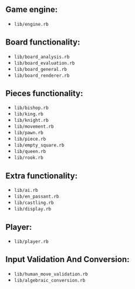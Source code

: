 ## Game engine:
  - `lib/engine.rb`

## Board functionality:
  - `lib/board_analysis.rb`
  - `lib/board_evaluation.rb`
  - `lib/board_general.rb`
  - `lib/board_renderer.rb`

## Pieces functionality:
  - `lib/bishop.rb`
  - `lib/king.rb`
  - `lib/knight.rb`
  - `lib/movement.rb`
  - `lib/pawn.rb`
  - `lib/piece.rb`
  - `lib/empty_square.rb`
  - `lib/queen.rb`
  - `lib/rook.rb`

## Extra functionality:
  - `lib/ai.rb`
  - `lib/en_passant.rb`
  - `lib/castling.rb`
  - `lib/display.rb`

## Player:
  - `lib/player.rb`

## Input Validation And Conversion:
  - `lib/human_move_validation.rb`
  - `lib/algebraic_conversion.rb`
